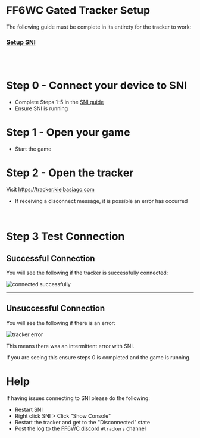 # FF6WC Gated Tracker Setup
The following guide must be complete in its entirety for the tracker to work: 

### [Setup SNI](./sni.md)
<br>
<br>

# Step 0 - Connect your device to SNI
- Complete Steps 1-5 in the [SNI guide](./sni.md)
- Ensure SNI is running

# Step 1 - Open your game
- Start the game

# Step 2 - Open the tracker
Visit https://tracker.kielbasiago.com
- If receiving a disconnect message, it is possible an error has occurred

<br>

# Step 3 Test Connection
## Successful Connection 
You will see the following if the tracker is successfully connected: 

![connected successfully](https://i.imgur.com/MxaWnV6.png)

---------------

## Unsuccessful Connection

 You will see the following if there is an error: 
 
 ![tracker error](https://i.imgur.com/kS0ocIE.png)

This means there was an intermittent error with SNI. 

If you are seeing this ensure steps 0 is completed and the game is running.

# Help
If having issues connecting to SNI please do the following:

- Restart SNI
- Right click SNI > Click "Show Console"
- Restart the tracker and get to the "Disconnected" state
- Post the log to the [FF6WC discord](https://ff6wc.com/discord) `#trackers` channel
